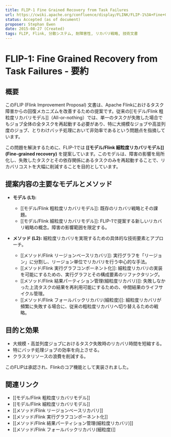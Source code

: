 ```yaml
---
title: FLIP-1 Fine Grained Recovery from Task Failures
url: https://cwiki.apache.org/confluence/display/FLINK/FLIP-1%3A+Fine+Grained+Recovery+from+Task+Failures
status: Accepted (as of document)
proposer: Stephan Ewen
date: 2015-08-27 (Created)
tags: FLIP, Flink, 分散システム, 耐障害性, リカバリ戦略, 技術文書
---
```


# FLIP-1: Fine Grained Recovery from Task Failures - 要約

## 概要

このFLIP (Flink Improvement Proposal) 文書は、Apache Flinkにおけるタスク障害からの回復メカニズムを改善するための提案です。従来の[[モデル/Flink 粗粒度リカバリモデル]]（All-or-nothing）では、単一のタスクが失敗した場合でもジョブ全体の全タスクを再起動する必要があり、特に大規模なジョブや高並列度のジョブ、とりわけバッチ処理において非効率であるという問題点を指摘しています。

この問題を解決するために、FLIP-1では **[[モデル/Flink 細粒度リカバリモデル]] (Fine-grained recovery)** を提案しています。このモデルは、障害の影響を局所化し、失敗したタスクとその依存関係にあるタスクのみを再起動することで、リカバリコストを大幅に削減することを目的としています。

## 提案内容の主要なモデルとメソッド

* **モデル (L1):**
    * [[モデル/Flink 粗粒度リカバリモデル]]: 既存のリカバリ戦略とその課題。
    * [[モデル/Flink 細粒度リカバリモデル]]: FLIP-1で提案する新しいリカバリ戦略の概念。障害の影響範囲を限定する。

* **メソッド (L2):** 細粒度リカバリを実現するための具体的な技術要素とアプローチ。
    * [[メソッド/Flink リージョンベースリカバリ]]: 実行グラフを「リージョン」に分割し、リージョン単位でリカバリを行う中心的な手法。
    * [[メソッド/Flink 実行グラフコンポーネント化]]: 細粒度リカバリの実装を可能にするための、実行グラフとその構成要素のリファクタリング。
    * [[メソッド/Flink 結果パーティション管理(細粒度リカバリ)]]: 失敗しなかった上流タスクの結果を再利用可能にするための、中間結果のライフサイクル管理。
    * [[メソッド/Flink フォールバックリカバリ(細粒度)]]: 細粒度リカバリが頻繁に失敗する場合に、従来の粗粒度リカバリへ切り替えるための戦略。

## 目的と効果

* 大規模・高並列度ジョブにおけるタスク失敗時のリカバリ時間を短縮する。
* 特にバッチ処理ジョブの効率を向上させる。
* クラスタリソースの浪費を削減する。

このFLIPは承認され、Flinkのコア機能として実装されました。

## 関連リンク

* [[モデル/Flink 粗粒度リカバリモデル]]
* [[モデル/Flink 細粒度リカバリモデル]]
* [[メソッド/Flink リージョンベースリカバリ]]
* [[メソッド/Flink 実行グラフコンポーネント化]]
* [[メソッド/Flink 結果パーティション管理(細粒度リカバリ)]]
* [[メソッド/Flink フォールバックリカバリ(細粒度)]]
